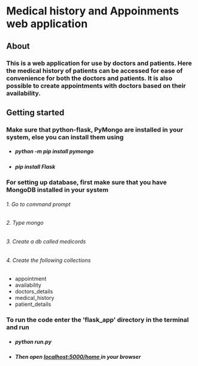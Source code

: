 # Medical history and Appoinments web application

## About

### This is a web application for use by doctors and patients. Here the medical history of patients can be accessed for ease of convenience for both the doctors and patients. It is also possible to create appointments with doctors based on their availability.


## Getting started

### Make sure that python-flask, PyMongo are installed in your system, else you can install them using

- ##### python -m pip install pymongo
- ##### pip install Flask

### For setting up database, first make sure that you have MongoDB installed in your system

###### 1. Go to command prompt

###### 2. Type mongo

###### 3. Create a db called medicords

###### 4. Create the following collections
   - appointment
   - availability
   - doctors_details
   - medical_history
   - patient_details


### To run the code enter the 'flask_app' directory in the terminal and run

- ##### python run.py

- ##### Then open [ localhost:5000/home ](http://localhost:5000/home )  in your browser